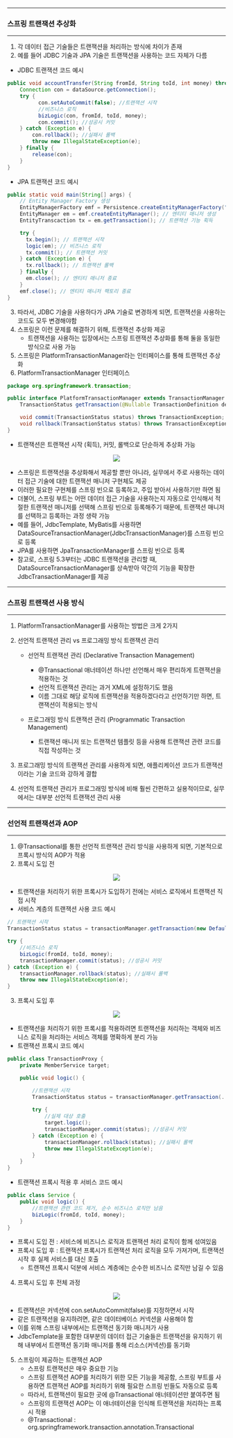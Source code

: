 -----
### 스프링 트랜잭션 추상화
-----
1. 각 데이터 접근 기술들은 트랜잭션을 처리하는 방식에 차이가 존재
2. 예를 들어 JDBC 기술과 JPA 기술은 트랜잭션을 사용하는 코드 자체가 다름
  - JDBC 트랜잭션 코드 예시
```java
public void accountTransfer(String fromId, String toId, int money) throws SQLException {
    Connection con = dataSource.getConnection(); 
    try {
          con.setAutoCommit(false); //트랜잭션 시작
          //비즈니스 로직
          bizLogic(con, fromId, toId, money);
          con.commit(); //성공시 커밋
    } catch (Exception e) {
        con.rollback(); //실패시 롤백
        throw new IllegalStateException(e);
    } finally {
        release(con);
    } 
}
```

  - JPA 트랜잭션 코드 예시
```java
public static void main(String[] args) {
    // Entity Manager Factory 생성
    EntityManagerFactory emf = Persistence.createEntityManagerFactory("jpabook");
    EntityManager em = emf.createEntityManager(); // 엔티티 매니저 생성
    EntityTranscaction tx = em.getTransaction(); // 트랜잭션 기능 획득

    try {
      tx.begin(); // 트랜잭션 시작
      logic(em); // 비즈니스 로직
      tx.commit(); // 트랜잭션 커밋
    } catch (Exception e) {
      tx.rollback(); // 트랜잭션 롤백
    } finally {
      em.close(); // 엔티티 매니저 종료
    }
    emf.close(); // 엔티티 매니저 팩토리 종료
}
```

3. 따라서, JDBC 기술을 사용하다가 JPA 기술로 변경하게 되면, 트랜잭션을 사용하는 코드도 모두 변경해야함
4. 스프링은 이런 문제를 해결하기 위해, 트랜잭션 추상화 제공
   - 트랜잭션을 사용하는 입장에서는 스프링 트랜잭션 추상화를 통해 둘을 동일한 방식으로 사용 가능
5. 스프링은 PlatformTransactionManager라는 인터페이스를 통해 트랜잭션 추상화
6. PlatformTransactionManager 인터페이스
```java
package org.springframework.transaction;

public interface PlatformTransactionManager extends TransactionManager {
    TransactionStatus getTransaction(@Nullable TransactionDefinition definition) throws TransactionException;

    void commit(TransactionStatus status) throws TransactionException; 
    void rollback(TransactionStatus status) throws TransactionException;
}
```
  - 트랜잭션은 트랜잭션 시작 (획득), 커밋, 롤백으로 단순하게 추상화 가능
<div align="center">
<img src="https://github.com/user-attachments/assets/77f73a6b-ec61-46d4-850a-8988362ecb66">
</div>

  - 스프링은 트랜잭션을 추상화해서 제공할 뿐만 아니라, 실무에서 주로 사용하는 데이터 접근 기술에 대한 트랜잭션 매니저 구현체도 제공
  - 이러한 필요한 구현체를 스프링 빈으로 등록하고, 주입 받아서 사용하기만 하면 됨
  - 더불어, 스프링 부트는 어떤 데이터 접근 기술을 사용하는지 자동으로 인식해서 적절한 트랜잭션 매니저를 선택해 스프링 빈으로 등록해주기 때문에, 트랜잭션 매니저를 선택하고 등록하는 과정 생략 가능
  - 예를 들어, JdbcTemplate, MyBatis를 사용하면 DataSourceTransactionManager(JdbcTransactionManager)를 스프링 빈으로 등록
  - JPA를 사용하면 JpaTransactionManager를 스프링 빈으로 등록
  - 참고로, 스프링 5.3부터는 JDBC 트랜잭션을 관리할 때, DataSourceTransactionManager를 상속받아 약간의 기능을 확장한 JdbcTransactionManager를 제공

-----
### 스프링 트랜잭션 사용 방식
-----
1. PlatformTransactionManager를 사용하는 방법은 크게 2가지
2. 선언적 트랜잭션 관리 vs 프로그래밍 방식 트랜잭션 관리
   - 선언적 트랜잭션 관리 (Declarative Transaction Management)
     + @Transactional 애너테이션 하나만 선언해서 매우 편리하게 트랜잭션을 적용하는 것
     + 선언적 트랜잭션 관리는 과거 XML에 설정하기도 했음
     + 이름 그대로 해당 로직에 트랜잭션을 적용하겠다라고 선언하기만 하면, 트랜잭션이 적용되는 방식

   - 프로그래밍 방식 트랜잭션 관리 (Programmatic Transaction Management)
     + 트랜잭션 매니저 또는 트랜잭션 템플릿 등을 사용해 트랜잭션 관련 코드를 직접 작성하는 것

3. 프로그래밍 방식의 트랜잭션 관리를 사용하게 되면, 애플리케이션 코드가 트랜잭션이라는 기술 코드와 강하게 결합
4. 선언적 트랜잭션 관리가 프로그래밍 방식에 비해 훨씬 간편하고 실용적이므로, 실무에서는 대부분 선언적 트랜잭션 관리 사용

-----
### 선언적 트랜잭션과 AOP
-----
1. @Transactional를 통한 선언적 트랜잭션 관리 방식을 사용하게 되면, 기본적으로 프록시 방식의 AOP가 적용
2. 프록시 도입 전
<div align="center">
<img src="https://github.com/user-attachments/assets/ff7f0340-5e55-4e45-960c-b22d886b7c6d">
</div>

  - 트랜잭션을 처리하기 위한 프록시가 도입하기 전에는 서비스 로직에서 트랜잭션 직접 시작
  - 서비스 계층의 트랜잭션 사용 코드 예시
```java
// 트랜잭션 시작
TransactionStatus status = transactionManager.getTransaction(new DefaultTransactionDefinition());

try {
    //비즈니스 로직
    bizLogic(fromId, toId, money);
    transactionManager.commit(status); //성공시 커밋 
} catch (Exception e) {
    transactionManager.rollback(status); //실패시 롤백 
    throw new IllegalStateException(e);
}
```

3. 프록시 도입 후
<div align="center">
<img src="https://github.com/user-attachments/assets/97eadb41-9d40-41d0-940a-3f348096332f">
</div>

  - 트랜잭션을 처리하기 위한 프록시를 적용하려면 트랜잭션을 처리하는 객체와 비즈니스 로직을 처리하는 서비스 객체를 명확하게 분리 가능
  - 트랜잭션 프록시 코드 예시
```java
public class TransactionProxy { 
    private MemberService target; 

    public void logic() {

        //트랜잭션 시작
        TransactionStatus status = transactionManager.getTransaction(..); 
    
        try {
            //실제 대상 호출
            target.logic();
            transactionManager.commit(status); //성공시 커밋 
        } catch (Exception e) {
            transactionManager.rollback(status); //실패시 롤백
            throw new IllegalStateException(e);
        }
    }
}
```
  - 트랜잭션 프록시 적용 후 서비스 코드 예시
```java
public class Service {
    public void logic() {
        //트랜잭션 관련 코드 제거, 순수 비즈니스 로직만 남음 
        bizLogic(fromId, toId, money);
    } 
}
```
  - 프록시 도입 전 : 서비스에 비즈니스 로직과 트랜잭션 처리 로직이 함께 섞여있음
  - 프록시 도입 후 : 트랜잭션 프록시가 트랜잭션 처리 로직을 모두 가져가며, 트랜잭션 시작 후 실제 서비스를 대신 호출
    + 트랜잭션 프록시 덕분에 서비스 계층에는 순수한 비즈니스 로직만 남길 수 있음

4. 프록시 도입 후 전체 과정
<div align="center">
<img src="https://github.com/user-attachments/assets/550d5f7f-e3eb-4492-94ae-ddcbce95366f">
</div>

  - 트랜잭션은 커넥션에 con.setAutoCommit(false)를 지정하면서 시작
  - 같은 트랜잭션을 유지하려면, 같은 데이터베이스 커넥션을 사용해야 함
  - 이를 위해 스프링 내부에서는 트랜잭션 동기화 매니저가 사용
  - JdbcTemplate을 포함한 대부분의 데이터 접근 기술들은 트랜잭션을 유지하기 위해 내부에서 트랜잭션 동기화 매니저를 통해 리소스(커넥션)를 동기화

5. 스프링이 제공하는 트랜잭션 AOP
   - 스프링 트랜잭션은 매우 중요한 기능
   - 스프링 트랜잭션 AOP를 처리하기 위한 모든 기능을 제공함, 스프링 부트를 사용하면 트랜잭션 AOP를 처리하기 위해 필요한 스프링 빈들도 자동으로 등록
   - 따라서, 트랜잭션이 필요한 곳에 @Transactional 애너테이션만 붙여주면 됨
   - 스프링의 트랜잭션 AOP는 이 애너테이션을 인식해 트랜잭션을 처리하는 프록시 적용
   - @Transactional : org.springframework.transaction.annotation.Transactional
